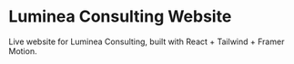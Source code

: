 # Luminea Consulting Website
Live website for Luminea Consulting, built with React + Tailwind + Framer Motion.
